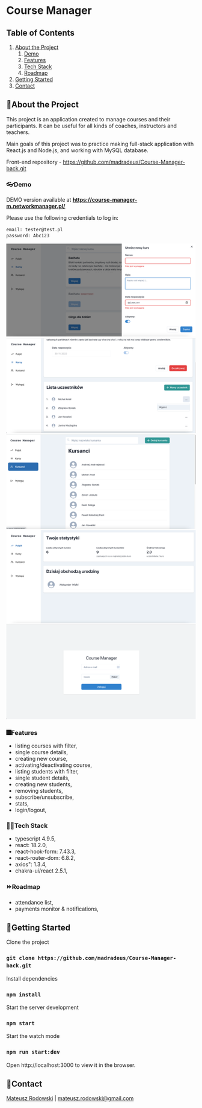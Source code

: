 # Course Manager

## Table of Contents

1. [About the Project](#About-the-Project)
    1. [Demo](#Demo)
    2. [Features](#Features)
    3. [Tech Stack](#Tech-Stack)
    4. [Roadmap](#Roadmap)
2. [Getting Started](#Getting-Started)
3. [Contact](#Contact)

## 📙About the Project

This project is an application created to manage courses and their participants. It
can be useful for all kinds of coaches, instructors and teachers.

Main goals of this project was to practice making full-stack application with React.js and Node.js, and working with
MySQL database.

Front-end repository - https://github.com/madradeus/Course-Manager-back.git

### 👓Demo

DEMO version available at **https://course-manager-m.networkmanager.pl/**

Please use the following credentials to log in:

```
email: tester@test.pl 
password: Abc123
```

![img_1.png](screens/add-new-course.png)
![img_2.png](screens/subscribe-view.png)
![img_3.png](screens/students-list.png)
![img_4.png](screens/stats.png)
![img_5.png](screens/login-page.png)

### 🎆‍Features

- listing courses with filter,
- single course details,
- creating new course,
- activating/deactivating course,
- listing students with filter,
- single student details,
- creating new students,
- removing students,
- subscribe/unsubscribe,
- stats,
- login/logout,

### 🧑‍💻Tech Stack

- typescript 4.9.5,
- react: 18.2.0,
- react-hook-form: 7.43.3,
- react-router-dom: 6.8.2,
- axios": 1.3.4,
- chakra-ui/react 2.5.1,

### ⏩Roadmap

- attendance list,
- payments monitor & notifications,

## 🚀Getting Started

Clone the project

### `git clone https://github.com/madradeus/Course-Manager-back.git`

Install dependencies

### `npm install`

Start the server development

### `npm start`

Start the watch mode

### `npm run start:dev`

Open http://localhost:3000 to view it in the browser.

## 🤝Contact

[Mateusz Rodowski](mailto:mateusz.rodowski@gmail.com?subject=[GitHub]) |
mateusz.rodowski@gmail.com
